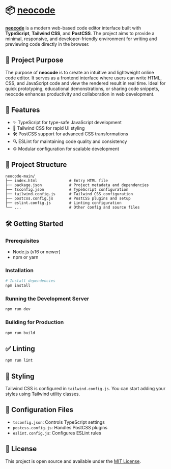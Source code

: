 
# 📦 [neocode](https://neocode-io.vercel.app)

**[neocode](https://neocode-io.vercel.app)** is a modern web-based code editor interface built with **TypeScript**, **Tailwind CSS**, and **PostCSS**. The project aims to provide a minimal, responsive, and developer-friendly environment for writing and previewing code directly in the browser.

## 🎯 Project Purpose

The purpose of **neocode** is to create an intuitive and lightweight online code editor. It serves as a frontend interface where users can write HTML, CSS, and JavaScript code and view the rendered result in real time. Ideal for quick prototyping, educational demonstrations, or sharing code snippets, neocode enhances productivity and collaboration in web development.

## 🚀 Features

- ✨ TypeScript for type-safe JavaScript development
- 🎨 Tailwind CSS for rapid UI styling
- 🛠 PostCSS support for advanced CSS transformations
- 🔍 ESLint for maintaining code quality and consistency
- ⚙️ Modular configuration for scalable development

## 📁 Project Structure

```
neocode-main/
├── index.html              # Entry HTML file
├── package.json            # Project metadata and dependencies
├── tsconfig.json           # TypeScript configuration
├── tailwind.config.js      # Tailwind CSS configuration
├── postcss.config.js       # PostCSS plugins and setup
├── eslint.config.js        # Linting configuration
└── ...                     # Other config and source files
```

## 🛠 Getting Started

### Prerequisites

- Node.js (v16 or newer)
- npm or yarn

### Installation

```bash
# Install dependencies
npm install
```

### Running the Development Server

```bash
npm run dev
```

### Building for Production

```bash
npm run build
```

## ✅ Linting

```bash
npm run lint
```

## 🎨 Styling

Tailwind CSS is configured in `tailwind.config.js`. You can start adding your styles using Tailwind utility classes.

## 🧰 Configuration Files

- `tsconfig.json`: Controls TypeScript settings
- `postcss.config.js`: Handles PostCSS plugins
- `eslint.config.js`: Configures ESLint rules

## 📄 License

This project is open source and available under the [MIT License](LICENSE).
